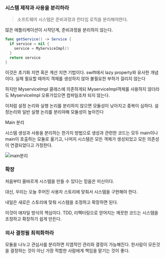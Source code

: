 ### 시스템 제작과 사용을 분리하라

> 소프트웨어 시스템은 준비과정과 런타임 로직을 분리해야한다.



많은 애플리케이션이 시작단계, 준비과정을 분리하지 않는다.

```swift
func getService() -> Service {
  if service = nil { 
    service = MyServiceImpl()
  }
  return service
}
```

이것은 초기화 지연 혹은 계산 지연 기법이다. swift에서 lazy property와 유사한 개념이다.
실제 필요할 때까지 객체를 생성하지 않아 불필요한 부하가 걸리지 않는다

하지만 MyserviceImpl 클래스에 의존하게되 MyserviceImpl객체를 사용하지 않더라도 MyserviceImpl 오류가있으면 컴파일조차 되지 않는다.

이처럼 설정 논리와 실행 논리를 분리하지 않으면 모듈성이 낮아지고 중복이 심하다.
설정논리와 일반 실행 논리를 분리야해 모듈성이 높아진다



Main 분리

시스템 생성과 사용을 분리하는 한가지 방법으로 생성과 관련한 코드는 모두 main이나 main이 호출하는 모듈로 옮기고, 나머지 시스템은 모든 객체가 생성되었고 모든 의존성이 연결되었다고 가정한다.

![main분리](resources/main분리.png)





### 확장

처음부터 올바르게 시스템을 만들 수 있다는 믿음은 미신이다.

대신, 우리는 오늘 주어진 사용자 스토리에 맞춰서 시스템을 구현해야 한다.

내일은 새로은 스토리에 맞춰 시스템을 조정하고 확장하면 된다.

이것이 애자일 방식의 핵심이다. TDD, 리팩터링으로 얻어지는 깨끗한 코드는 시스템을 조정하고 확장하기 쉽게 만든다.



### 의사 결정읠 최적화하라

모듈을 나누고 관심사를 분리하면 지엽적인 관리와 결정이 가능해진다.
한사람이 모든것을 결정하는 것이 아닌 가장 적합한 사람에게 책임을 맡기는 것이 좋다.


